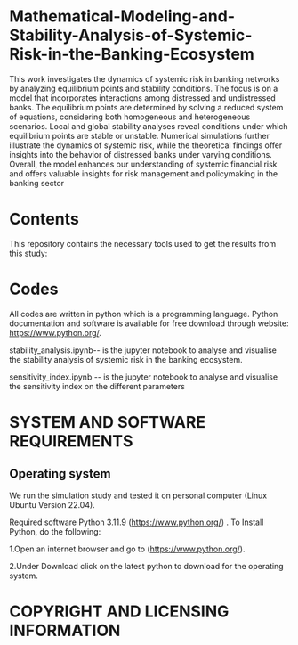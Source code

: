 # Mathematical-Modeling-and-Stability-Analysis-of-Systemic-Risk-in-the-Banking-Ecosystem

This work investigates the dynamics of systemic risk in banking networks by analyzing equilibrium points and stability conditions. The focus is on a model that
incorporates interactions among distressed and undistressed banks. The equilibrium points are determined by solving a reduced system of equations, considering both
homogeneous and heterogeneous scenarios. Local and global stability analyses reveal conditions under which equilibrium points are stable or unstable. Numerical
simulations further illustrate the dynamics of systemic risk, while the theoretical findings offer insights into the behavior of distressed banks under varying conditions. Overall, the model enhances our understanding of systemic financial risk and offers valuable insights for risk management and policymaking in the banking sector

# Contents

This repository contains the  necessary tools used to get the results from this study:

# Codes 

All codes are written in python which is a  programming language. Python documentation and software is available for free download through website: https://www.python.org/.

stability_analysis.ipynb-- is the jupyter notebook to analyse and visualise the stability analysis of systemic risk in the banking ecosystem.

sensitivity_index.ipynb -- is the jupyter notebook to analyse and visualise the sensitivity index on the different parameters 

# SYSTEM AND SOFTWARE REQUIREMENTS


## Operating system
We run the simulation study  and tested it on personal computer (Linux Ubuntu Version 22.04).

Required software
Python 3.11.9 (https://www.python.org/) . To Install Python, do the following:

1.Open an internet browser and go to (https://www.python.org/).

2.Under Download click on the latest python to download for the operating system.

# COPYRIGHT AND LICENSING INFORMATION


